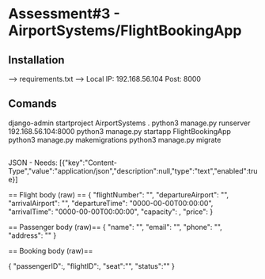 # Assessment#3 - AirportSystems/FlightBookingApp

## Installation

--> requirements.txt
--> Local IP: 192.168.56.104 Post: 8000

## Comands

django-admin startproject AirportSystems .
python3 manage.py runserver 192.168.56.104:8000
python3 manage.py startapp FlightBookingApp
python3 manage.py makemigrations
python3 manage.py migrate

##
JSON - Needs:
[{"key":"Content-Type","value":"application/json","description":null,"type":"text","enabled":true}]

== Flight body (raw) ==
{
  "flightNumber": "",
  "departureAirport": "",
  "arrivalAirport": "",
  "departureTime": "0000-00-00T00:00:00",
  "arrivalTime": "0000-00-00T00:00:00",
  "capacity": ,
  "price": 
}

== Passenger body (raw)==
{
  "name": "",
  "email": "",
  "phone": "",
  "address": ""
}

== Booking body (raw)==

{
  "passengerID":,
  "flightID":,
  "seat":"",
  "status":""
}